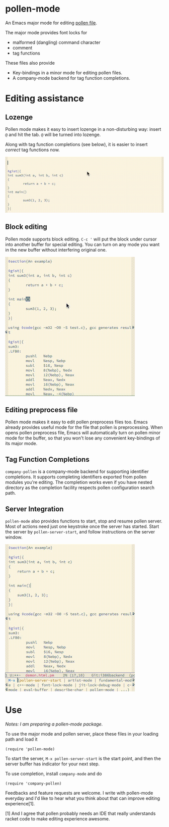 # pollen-mode

An Emacs major mode for editing [pollen file](http://docs.racket-lang.org/pollen/).

The major mode provides font locks for

- malformed (dangling) command character
- comment
- tag functions

These files also provide

- Key-bindings in a minor mode for editing pollen files.
- A company-mode backend for tag function completions.

# Editing assistance

## Lozenge

Pollen mode makes it easy to insert lozenge in a non-disturbing way:
insert `@` and hit the tab. `@` will be turned into lozenge.

Along with tag function completions (see below), it is easier to
insert *correct* tag functions now.

![Lozenge tag completion](./images/lozenge-tag-completions.gif?raw=true "Lozenge tag completion")

## Block editing

Pollen mode supports block editing. `C-c '` will put the block under
cursor into another buffer for special editing. You can turn on any
mode you want in the new buffer without interfering original one.

![Block Editing](./images/block-editing.gif?raw=true "Block Editing")

## Editing preprocess file

Pollen mode makes it easy to edit pollen preprocess files too. Emacs
already provides useful mode for the file that pollen is
preprocessing. When opens pollen preprocess file, Emacs will
automatically turn on pollen minor mode for the buffer, so that you
won't lose any convenient key-bindings of its major mode.

## Tag Function Completions

`company-pollen` is a company-mode backend for supporting identifier
completions. It supports completing identifiers exported from pollen
modules you're editing. The completion works even if you have nested
directory as the completion facility respects pollen configuration
search path.

## Server Integration

`pollen-mode` also provides functions to start, stop and resume pollen
server. Most of actions need just one keystroke once the server has
started. Start the server by `pollen-server-start`, and follow
instructions on the server window.

![Pollen Server](./images/pollen-server.gif?raw=true "Pollen Server")

# Use

*Notes: I am preparing a pollen-mode package.*

To use the major mode and pollen server, place these files in your
loading path and load it

```
(require 'pollen-mode)
```

To start the server, `M-x pollen-server-start` is the start point, and
then the server buffer has indicator for your next step.

To use completion, install `company-mode` and do

```
(require 'company-pollen)
```

Feedbacks and feature requests are welcome. I write with pollen-mode
everyday and I'd like to hear what you think about that can improve
editing experience[1].

[1] And I agree that pollen probably needs an IDE that really
understands racket code to make editing experience awesome.

